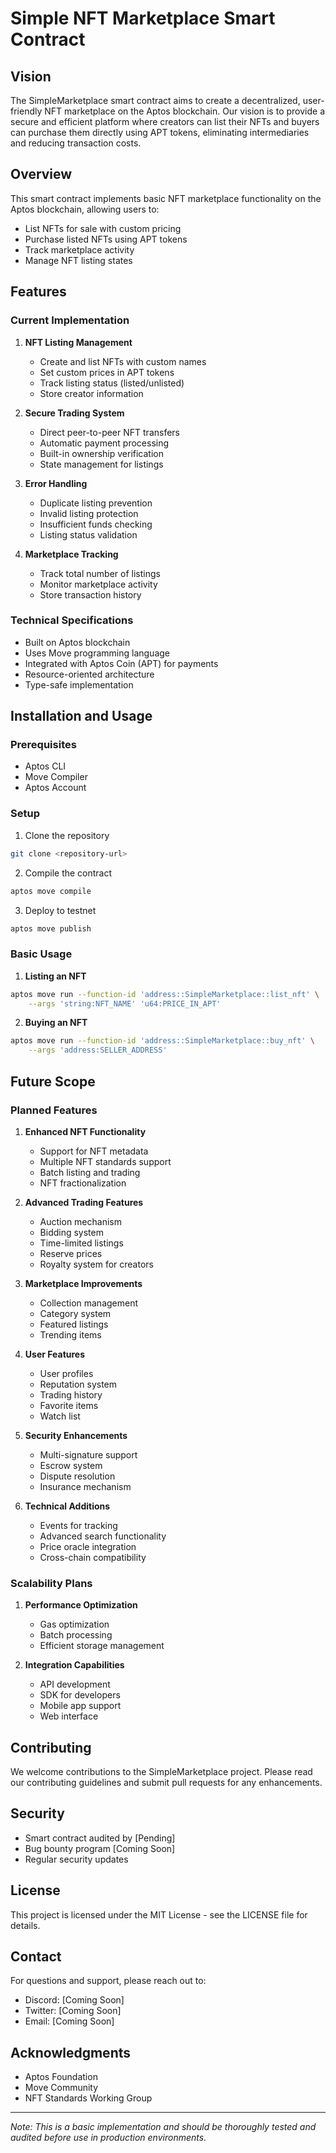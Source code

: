 # Simple NFT Marketplace Smart Contract

## Vision
The SimpleMarketplace smart contract aims to create a decentralized, user-friendly NFT marketplace on the Aptos blockchain. Our vision is to provide a secure and efficient platform where creators can list their NFTs and buyers can purchase them directly using APT tokens, eliminating intermediaries and reducing transaction costs.

## Overview
This smart contract implements basic NFT marketplace functionality on the Aptos blockchain, allowing users to:
- List NFTs for sale with custom pricing
- Purchase listed NFTs using APT tokens
- Track marketplace activity
- Manage NFT listing states

## Features

### Current Implementation
1. **NFT Listing Management**
   - Create and list NFTs with custom names
   - Set custom prices in APT tokens
   - Track listing status (listed/unlisted)
   - Store creator information

2. **Secure Trading System**
   - Direct peer-to-peer NFT transfers
   - Automatic payment processing
   - Built-in ownership verification
   - State management for listings

3. **Error Handling**
   - Duplicate listing prevention
   - Invalid listing protection
   - Insufficient funds checking
   - Listing status validation

4. **Marketplace Tracking**
   - Track total number of listings
   - Monitor marketplace activity
   - Store transaction history

### Technical Specifications
- Built on Aptos blockchain
- Uses Move programming language
- Integrated with Aptos Coin (APT) for payments
- Resource-oriented architecture
- Type-safe implementation

## Installation and Usage

### Prerequisites
- Aptos CLI
- Move Compiler
- Aptos Account

### Setup
1. Clone the repository
```bash
git clone <repository-url>
```

2. Compile the contract
```bash
aptos move compile
```

3. Deploy to testnet
```bash
aptos move publish
```

### Basic Usage

1. **Listing an NFT**
```bash
aptos move run --function-id 'address::SimpleMarketplace::list_nft' \
    --args 'string:NFT_NAME' 'u64:PRICE_IN_APT'
```

2. **Buying an NFT**
```bash
aptos move run --function-id 'address::SimpleMarketplace::buy_nft' \
    --args 'address:SELLER_ADDRESS'
```

## Future Scope

### Planned Features
1. **Enhanced NFT Functionality**
   - Support for NFT metadata
   - Multiple NFT standards support
   - Batch listing and trading
   - NFT fractionalization

2. **Advanced Trading Features**
   - Auction mechanism
   - Bidding system
   - Time-limited listings
   - Reserve prices
   - Royalty system for creators

3. **Marketplace Improvements**
   - Collection management
   - Category system
   - Featured listings
   - Trending items

4. **User Features**
   - User profiles
   - Reputation system
   - Trading history
   - Favorite items
   - Watch list

5. **Security Enhancements**
   - Multi-signature support
   - Escrow system
   - Dispute resolution
   - Insurance mechanism

6. **Technical Additions**
   - Events for tracking
   - Advanced search functionality
   - Price oracle integration
   - Cross-chain compatibility

### Scalability Plans
1. **Performance Optimization**
   - Gas optimization
   - Batch processing
   - Efficient storage management

2. **Integration Capabilities**
   - API development
   - SDK for developers
   - Mobile app support
   - Web interface

## Contributing
We welcome contributions to the SimpleMarketplace project. Please read our contributing guidelines and submit pull requests for any enhancements.

## Security
- Smart contract audited by [Pending]
- Bug bounty program [Coming Soon]
- Regular security updates

## License
This project is licensed under the MIT License - see the LICENSE file for details.

## Contact
For questions and support, please reach out to:
- Discord: [Coming Soon]
- Twitter: [Coming Soon]
- Email: [Coming Soon]

## Acknowledgments
- Aptos Foundation
- Move Community
- NFT Standards Working Group

---
*Note: This is a basic implementation and should be thoroughly tested and audited before use in production environments.*